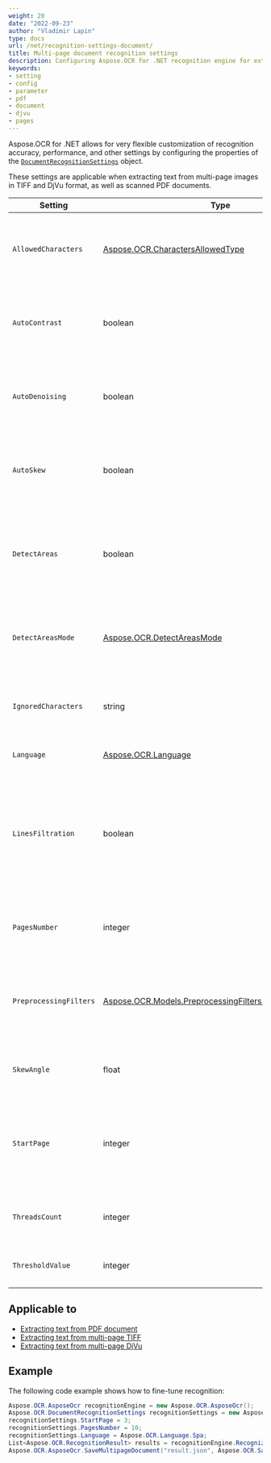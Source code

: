 ```yaml
---
weight: 20
date: "2022-09-23"
author: "Vladimir Lapin"
type: docs
url: /net/recognition-settings-document/
title: Multi-page document recognition settings
description: Configuring Aspose.OCR for .NET recognition engine for extracting text from multi-page images and PDF documents.
keywords:
- setting
- config
- parameter
- pdf
- document
- djvu
- pages
---
```


Aspose.OCR for .NET allows for very flexible customization of recognition accuracy, performance, and other settings by configuring the properties of the [`DocumentRecognitionSettings`](https://reference.aspose.com/ocr/net/aspose.ocr/documentrecognitionsettings/) object.

These settings are applicable when extracting text from multi-page images in TIFF and DjVu format, as well as scanned PDF documents.

Setting | Type | Default value | Description
------- | ---- | ------------- | -----------
`AllowedCharacters` | [Aspose.OCR.CharactersAllowedType](https://reference.aspose.com/ocr/net/aspose.ocr/charactersallowedtype/) | `Aspose.OCR.CharactersAllowedType.ALL` | The [predefined whitelist](/ocr/net/characters-whitelist/#predefined-character-sets) of characters Aspose.OCR engine will look for.
`AutoContrast` | boolean | `false` | Automatically [increase the contrast](/ocr/net/contrast/) of pages before proceeding to recognition.
`AutoDenoising` | boolean | `false` | Automatically [remove noise](/ocr/net/denoise/) from pages before proceeding to recognition.
`AutoSkew` | boolean | `true` | Automatically [correct page tilt (deskew)](/ocr/net/deskew/) before proceeding to recognition.
`DetectAreas` | boolean | `true` | Automatically select the optimal [areas detection algorithm](/ocr/net/areas-detection/) that suits the most common use cases.
`DetectAreasMode` | [Aspose.OCR.DetectAreasMode](https://reference.aspose.com/ocr/net/aspose.ocr/detectareasmode/) | _auto_ | Manually override the default [document areas detection method](/ocr/net/areas-detection/#area-detection-modes).
`IgnoredCharacters` | string | _none_ | A [blacklist](/ocr/net/characters-blacklist/) of characters that are ignored during recognition.
`Language` | [Aspose.OCR.Language](https://reference.aspose.com/ocr/net/aspose.ocr/language/) | `Aspose.OCR.Language.None` | Specify a [language](/ocr/net/languages/) for recognition.
`LinesFiltration` | boolean | `false` | Set to `true` to recognize text in tables.<br />Set to `false` to improve performance by ignoring table structures and treating tables as plain text.
`PagesNumber` | integer | `1` | The number of pages to be recognized in a multi-page file.
`PreprocessingFilters` | [Aspose.OCR.Models.PreprocessingFilters.PreprocessingFilter](https://reference.aspose.com/ocr/net/aspose.ocr.models.preprocessingfilters/preprocessingfilter/) | _none_ | Apply [image processing filters](/ocr/net/image-preprocessing/) that enhance pages before they are sent to the OCR engine.
`SkewAngle` | float | `0` | Manually [rotate](/ocr/net/deskew/#manual-skew-correction) the image by the specified degree.
`StartPage` | integer | `0` | The page number from which to start recognition of the multi-page file. First page number is `0`.
`ThreadsCount` | integer | _auto_ | The number of [CPU threads](/ocr/net/multithreading/) used for recognition.
`ThresholdValue` | integer | _auto_ | [Override](/ocr/net/binarization/#using-binarization-threshold) the automatic binarization settings.

## Applicable to

- [Extracting text from PDF document](/ocr/net/recognition/pdf/)
- [Extracting text from multi-page TIFF](/ocr/net/recognition/tiff/)
- [Extracting text from multi-page DjVu](/ocr/net/recognition/djvu/)

## Example

The following code example shows how to fine-tune recognition:

```csharp
Aspose.OCR.AsposeOcr recognitionEngine = new Aspose.OCR.AsposeOcr();
Aspose.OCR.DocumentRecognitionSettings recognitionSettings = new Aspose.OCR.DocumentRecognitionSettings();
recognitionSettings.StartPage = 3;
recognitionSettings.PagesNumber = 10;
recognitionSettings.Language = Aspose.OCR.Language.Spa;
List<Aspose.OCR.RecognitionResult> results = recognitionEngine.RecognizePdf("source.pdf", recognitionSettings);
Aspose.OCR.AsposeOcr.SaveMultipageDocument("result.json", Aspose.OCR.SaveFormat.Json, results);
```
